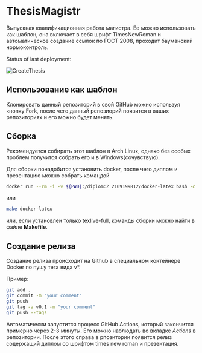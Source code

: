 # ThesisMagistr
Выпускная квалификационная работа магистра. Ее можно использовать как шаблон, она включает в себя шрифт TimesNewRoman и автоматическое создание ссылок по ГОСТ 2008, проходит бауманский нормоконтроль.

Status of last deployment:

![CreateThesis](https://github.com/NikitaDmitryuk/ThesisMagistr/actions/workflows/main.yml/badge.svg)

## Использование как шаблон

Клонировать данный репозиторий в свой GitHub можно используя кнопку Fork, после чего данный репозиорий появится в ваших репозиториях и его можно будет менять.

## Сборка

Рекомендуется собирать этот шаблон в Arch Linux, однако без особых проблем получится собрать его и в Windows(сочувствую).

Для сборки понадобится установить docker, после чего диплом и презентацию можно собрать командой 

```bash
docker run --rm -i -v ${PWD}:/diplom:Z 2109199812/docker-latex bash -c "make release"
```

или

```bash
make docker-latex
```

или, если установлен только texlive-full, команды сборки можно найти в файле **Makefile**. 

## Создание релиза

Создание релиза происходит на Github в специальном контейнере Docker по пушу тега вида v*. 

Пример:

```bash
git add .
git commit -m "your comment"
git push
git tag -a v0.1 -m "your comment"
git push --tags
```
Автоматически запустится процесс GitHub Actions, который закончится примерно через 2-3 минуты. Его можно наблюдать во вкладке *Actions* в репозитории. 
После этого справа в рпозитории появится релиз содержащий диплом со шрифтом times new roman и презентация.
